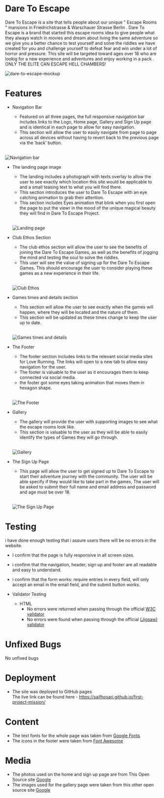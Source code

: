 # Dare To Escape

Dare To Escape is a site that tells people about our unique " Escape Rooms " mansions in Friedrichstrasse & Warschauer Strasse Berlin .
Dare To Escape is a brand that started this escape rooms idea to give people what they always watch in movies and dream about living the same adventure so we give you a better chance to test yourself and solve the riddles we have created for you and challenge yourself to defeat fear and win under a lot of horror and pressure.
This site will be targeted toward ages over 18 who are lookig for a new experience and adventures and enjoy working in a pack .
ONLY THE ELITE CAN ESCAPE HELL CHAMBERS!

![dare-to-escape-mockup](/assests/images/dare-to-escape-mockup.png)

# Features

* Navigation Bar

   -  Featured on all three pages, the full responsive navigation bar includes links to the Logo, Home page, Gallery and Sign Up page and is identical in each page to allow for easy navigation.
   - This section will allow the user to easily navigate from page to page across all devices without having to revert back to the previous page via the ‘back’ button.
<br/> <br/>

![Navigation bar](/assests/images/Navigation-bar.png)

* The landing page image

  - The landing includes a photograph with texts overlay to allow the user to see exactly which location this site would be applicable to and a small teasing text to what you will find there.
  - This section introduces the user to Dare To Escape with an eye catching animation to grab their attention.
  - This section includes Eyes animation that blink when you first open the page to put the viewr in the mood of the unique magical beauty they will find in Dare To Escape Project.
<br/> <br/>

  ![Landing page](/assests/images/landing-page.png)

* Club Ethos Section

  - The club ethos section will allow the user to see the benefits of joining the Dare To Escape Games, as well as the benefits of jogging the mind and testing the soul to solve the riddles.
  - This user will see the value of signing up for the Dare To Escape Games. This should encourage the user to consider playing these games as a new experience in their life.
<br/> <br/>

  ![Club Ethos](/assests/images/Club%20Ethos.png)

* Games times and details section

  - This section will allow the user to see exactly when the games will happen, where they will be located and the nature of them.
  - This section will be updated as these times change to keep the user up to date.
  <br/> <br/>

  ![Games times and details](/assests/images/Games%20times%20and%20details.png)

* The Footer

  - The footer section includes links to the relevant social media sites for Love Running. The links will open to a new tab to allow easy navigation for the user.
  - The footer is valuable to the user as it encourages them to keep connected via social media.
  - the footer got some eyes taking animation that moves them in hexagon shape.
    <br/> <br/>

  ![The Footer](/assests/images/the-footer.png)

* Gallery

  - The gallery will provide the user with supporting images to see what the escape rooms look like.
  - This section is valuable to the user as they will be able to easily identify the types of Games they will go through.
   <br/> <br/>

  ![Gallery](/assests/images/gallery.png)

* The Sign Up Page

  - This page will allow the user to get signed up to Dare To Escape to start their adventure journey with the community. The user will be able specify if they would like to take part in the games, The user will be asked to submit their full name and email address and password and age must be over 18.
   <br/> <br/>

  ![The Sign Up Page](/assests/images/sign-up-page.png)

# Testing 

i have done enough testing that i assure users there will be no errors in the website.

 * I confirm that the page is fully responsive in all screen sizes.
 * i confirm that the navigation, header, sign up and footer are all readable and easy to understand.
 * i confirm that the form works: require entries in every field, will only accept an email in the email field, and the submit button works. 

* Validator Testing

  * HTML
    - No errors were returned when passing through the official [W3C validator]("https://validator.w3.org/nu/")
    - No errors were found when passing through the official [(Jigsaw) validator]("https://www.w3.org/")

# Unfixed Bugs 

No unfixed bugs

# Deployment

 * The site was deployed to GitHub pages <br/>
 The live link can be found here - https://saifhosari.github.io/first-project-mission/

# Content 

  * The text fonts for the whole page was taken from [Google Fonts]("https://fonts.google.com/")
  * The icons in the footer were taken from [Font Awesome]("https://fontawesome.com/")

# Media 

  * The photos used on the home and sign up page are from This Open Source site [Google]("https://www.google.com/")
  * The images used for the gallery page were taken from this other open source site [Google]("https://www.google.com/")